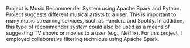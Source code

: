 Project is Music Recommender System using Apache Spark and Python. Project suggests different musical artists to a user.
This is important to many music streaming services, such as Pandora and Spotify.
In addition, this type of recommender system could also be used as a means of suggesting TV shows or movies to a user (e.g., Netflix). 
For this project, I employed collaborative filtering technique using Apache Spark.
